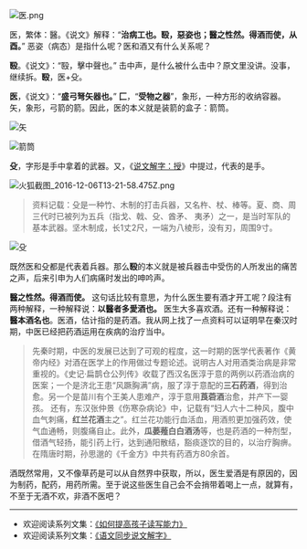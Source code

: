 ![医.png](http://upload-images.jianshu.io/upload_images/275449-bd7a3345233b7534.png?imageMogr2/auto-orient/strip%7CimageView2/2/w/1240)

医，繁体：醫。《说文》解释：“**治病工也。殹，惡姿也；醫之性然。得酒而使，从酉。**” 恶姿（病态）是指什么呢？医和酒又有什么关系呢？

**殹**。《说文》：“殹，擊中聲也。” 击中声，是什么被什么击中？原文里没讲。没事，继续拆。**殹**，医+殳。

**医**，《说文》：“**盛弓弩矢器也。**”  **匚**，“**受物之器**”，象形，一种方形的收纳容器。矢，象形，弓箭的箭。因此，医的本义就是装箭的盒子：箭筒。

![矢](http://upload-images.jianshu.io/upload_images/275449-9855968863c8f5b4.png?imageMogr2/auto-orient/strip%7CimageView2/2/w/1240)

![箭筒](http://upload-images.jianshu.io/upload_images/275449-d922b549bfdc321c.png?imageMogr2/auto-orient/strip%7CimageView2/2/w/1240)

**殳**，字形是手中拿着的武器。又，《[说文解字：授](http://www.jianshu.com/p/b23a0ac5c914)》中提过，代表的是手。

![火狐截图_2016-12-06T13-21-58.475Z.png](http://upload-images.jianshu.io/upload_images/275449-3dcc3a37bafc5e02.png?imageMogr2/auto-orient/strip%7CimageView2/2/w/1240)

>资料记载：殳是一种竹、木制的打击兵器，又名杵、杖、棒等。夏、商、周三代时已被列为五兵（指戈、戟、殳、酋矛、 夷矛）之一，是当时军队的基本武器。坚木制成，长1丈2尺，一端为八棱形，没有刃，周围9寸。

![殳](http://upload-images.jianshu.io/upload_images/275449-f24da8da64edb5be.jpg?imageMogr2/auto-orient/strip%7CimageView2/2/w/1240)

既然医和殳都是代表着兵器。那么**殹**的本义就是被兵器击中受伤的人所发出的痛苦之声，后来引申为人们病痛时发出的呻吟声。

**醫之性然。得酒而使。** 这句话比较有意思，为什么医生要有酒才开工呢？段注有两种解释，一种解释说：**以醫者多愛酒也。** 医生大多喜欢酒。还有一种解释说：**醫本酒名也**。医酒，估计指的是药酒。我从网上找了一点资料可以证明早在秦汉时期，中医已经把药酒运用在疾病的治疗当中。

>先秦时期，中医的发展已达到了可观的程度，这一时期的医学代表著作《黄帝内经》对酒在医学上的作用做过专题论述。说明古人对用酒类治病是非常重视的。《史记·扁鹊仓公列传》收载了西汉名医淳于意的两例以药酒治病的医案；一个是济北王患“风蹶胸满”病，服了淳于意配的**三石药酒**，得到治愈。另一个是苗川有个王美人患难产，淳于意用**莨菪酒**治愈，并产下一婴孩。 还有，东汉张仲景《伤寒杂病论》中，记载有“妇人六十二种风，腹中血气刺痛，**红兰花酒**主之”。红兰花功能行血活血，用酒煎更加强药效，使气血通畅，则腹痛自止。此外，**瓜蒌薤白白酒汤**等，也是药酒的一种剂型，借酒气轻扬，能引药上行，达到通阳散结，豁痰逐饮的目的，以治疗胸痹。在隋唐时期，孙思邈的《千金方》中共有药酒方80余首。

酒既然常用，又不像草药是可以从自然界中获取，所以，医生爱酒是有原因的，因为制药，配药，用药所需。至于说这些医生自己会不会捎带着喝上一点，就算有，不至于无酒不欢，非酒不医吧？

----
* 欢迎阅读系列文集：[《如何提高孩子读写能力》](http://www.jianshu.com/nb/8869173)
* 欢迎阅读系列文集：[《语文同步说文解字》](http://www.jianshu.com/notebooks/6718880/latest)
